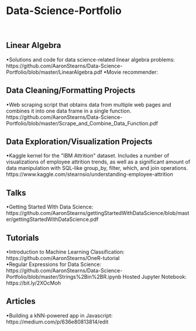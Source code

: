 # Data-Science-Portfolio

<br>
<h2>Linear Algebra</h2>
•Solutions and code for data science-related linear algebra problems: https://github.com/AaronStearns/Data-Science-Portfolio/blob/master/LinearAlgebra.pdf
•Movie recommender: 



<br>
<h2>Data Cleaning/Formatting Projects</h2>
•Web scraping script that obtains data from multiple web pages and combines it into one data frame in a single function.
https://github.com/AaronStearns/Data-Science-Portfolio/blob/master/Scrape_and_Combine_Data_Function.pdf


<br>
<h2>Data Exploration/Visualization Projects</h2>
•Kaggle kernel for the "IBM Attrition" dataset. Includes a number of visualizations of employee attrition trends, as well as a significant amount of data manipulation with SQL-like group_by, filter, which, and join operations. 
https://www.kaggle.com/stearnsio/understanding-employee-attrition


<h2>Talks</h2>
•Getting Started WIth Data Science: https://github.com/AaronStearns/gettingStartedWithDataScience/blob/master/gettingStartedWithDataScience.pdf

<h2>Tutorials</h2>
•Introduction to Machine Learning Classification: https://github.com/AaronStearns/OneR-tutorial
<br>
•Regular Expressions for Data Science: https://github.com/AaronStearns/Data-Science-Portfolio/blob/master/Strings%2Bin%2BR.ipynb Hosted Jupyter Notebook: https://bit.ly/2XOcMoh  

<h2>Articles</h2>
•Building a kNN-powered app in Javascript: https://medium.com/p/636e80813814/edit
